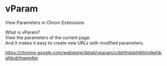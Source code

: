 # vParam
View Parameters in Chrom Extensions

What is vParam?  
View the parameters of the current page.  
And it makes it easy to create new URLs with modified parameters.

https://chrome.google.com/webstore/detail/vparam/cnbhfmblphlkhhnlkehbghbobfmemdim
